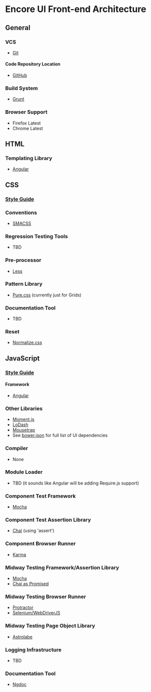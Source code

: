 # Encore UI Front-end Architecture

## General

### VCS

- [Git](http://git-scm.com/)

#### Code Repository Location

- [GitHub](https://github.com/rackerlabs/encore-ui)

### Build System

- [Grunt](http://gruntjs.com)

### Browser Support

- Firefox Latest
- Chrome Latest



## HTML

### Templating Library

- [Angular](http://docs.angularjs.org/guide/templates)



## CSS

### [Style Guide](./css-styleguide.md)

### Conventions

- [SMACSS](http://smacss.com)

### Regression Testing Tools

- TBD

### Pre-processor

- [Less](http://lesscss.org)

### Pattern Library

- [Pure.css](http://purecss.io) (currently just for Grids)

### Documentation Tool

- TBD

### Reset

- [Normalize.css](http://necolas.github.io/normalize.css/)



## JavaScript

### [Style Guide](./js-styleguide.md)

#### Framework

- [Angular](http://angularjs.org)

### Other Libraries

- [Moment.js](http://momentjs.com/)
- [LoDash](http://lodash.com/)
- [Mousetrap](https://github.com/ccampbell/mousetrap)
- See [bower.json](https://github.rackspace.com/valkyrie/chunky_bacon/blob/master/frontend/bower.json) for full list of UI dependencies

### Compiler

- None

### Module Loader

- TBD (it sounds like Angular will be adding Require.js support)

### Component Test Framework

- [Mocha](http://visionmedia.github.io/mocha/)

### Component Test Assertion Library

- [Chai](http://chaijs.com/) (using 'assert')

### Component Browser Runner

- [Karma](http://karma-runner.github.io)

### Midway Testing Framework/Assertion Library

- [Mocha](http://visionmedia.github.io/mocha/)
- [Chai as Promised](https://github.com/domenic/chai-as-promised)

### Midway Testing Browser Runner

- [Protractor](https://github.com/angular/protractor)
- [Selenium/WebDriverJS](https://code.google.com/p/selenium/wiki/WebDriverJs)

### Midway Testing Page Object Library

- [Astrolabe](https://github.com/stuplum/astrolabe/)

### Logging Infrastructure

- TBD

### Documentation Tool

 - [Ngdoc](http://www.chirayuk.com/snippets/angularjs/ngdoc)